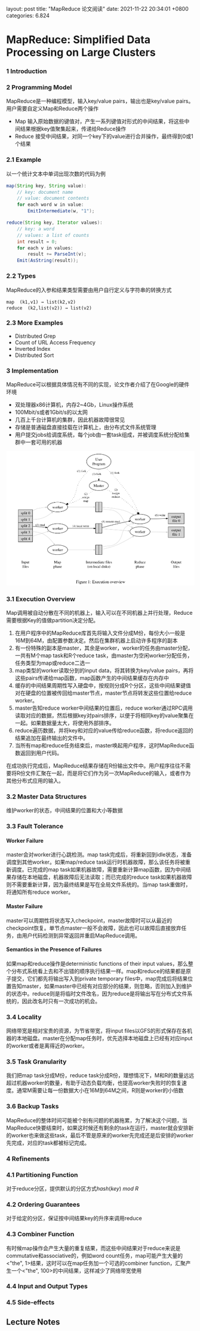 
layout: post
title:  "MapReduce 论文阅读"
date:   2021-11-22 20:34:01 +0800
categories: 6.824




# MapReduce: Simplified Data Processing on Large Clusters

### 1 Introduction



### 2 Programming Model

MapReduce是一种编程模型，输入key/value pairs，输出也是key/value pairs。 用户需要自定义Map和Reduce两个操作

* Map 输入原始数据的键值对，产生一系列键值对形式的中间结果，将这些中间结果根据key值聚集起来，传递给Reduce操作
* Reduce 接受中间结果，对同一个key下的value进行合并操作，最终得到0或1个结果

### 2.1 Example

以一个统计文本中单词出现次数的代码为例

```java
map(String key, String value):
	// key: document name
	// value: document contents
	for each word w in value:
		EmitIntermediate(w, "1");
```

```java
reduce(String key, Iterator values):
    // key: a word
    // values: a list of counts
    int result = 0;
    for each v in values:
        result += ParseInt(v);
    Emit(AsString(result));
```

### 2.2 Types

MapReduce的入参和结果类型需要由用户自行定义与字符串的转换方式

```
map  (k1,v1) → list(k2,v2)
reduce  (k2,list(v2)) → list(v2)
```

### 2.3 More Examples

* Distributed Grep
* Count of URL Access Frequency
* Inverted Index
* Distributed Sort



### 3 Implementation

MapReduce可以根据具体情况有不同的实现，论文作者介绍了在Google的硬件环境

* 双处理器x86计算机，内存2~4Gb，Linux操作系统
* 100Mbit/s或者1Gbit/s的以太网
* 几百上千台计算机的集群，因此机器故障很常见
* 存储是普通磁盘直接挂载在计算机上，由分布式文件系统管理
* 用户提交jobs给调度系统，每个job由一套task组成，并被调度系统分配给集群中一套可用的机器





![image-20211122211703002](./2021-11-22-MapReduce.assets/image-20211122211703002.png)

### 3.1 Execution Overview

Map调用被自动分散在不同的机器上，输入可以在不同机器上并行处理，Reduce需要根据Key的值做partition决定分配。

1. 在用户程序中的MapReduce库首先将输入文件分成M份，每份大小一般是16M到64M，由配置参数决定。然后在集群机器上启动许多程序的副本
2. 有一份特殊的副本是master，其余是worker，worker的任务由master分配，一共有M个map task和R个reduce task，由master为空闲worker分配任务，任务类型为map或reduce二选一
3. map类型的worker读取分到的input data，将其转换为key/value pairs，再将这些pairs传递给map函数，map函数产生的中间结果缓存在内存中
4. 缓存的中间结果周期性写入硬盘中，按规则分成R个分区，这些中间结果键值对在硬盘的位置被传回给master节点，master节点将转发这些位置给reduce worker。
5. master告知reduce worker中间结果的位置后，reduce worker通过RPC调用读取对应的数据，然后根据key对pairs排序，以便于将相同key的value聚集在一起。如果数据量太大，将使用外部排序。
6. reduce遍历数据，并将key和对应的value传给reduce函数，将reduce返回的结果追加在最终输出的文件中。
7. 当所有map和reduce任务结束后，master唤起用户程序，这时MapReduce函数返回到用户代码。

在成功执行完成后，MapReduce结果存储在R份输出文件中。用户程序往往不需要将R份文件汇聚在一起，而是将它们作为另一次MapReduce的输入，或者作为其他分布式应用的输入。

### 3.2 Master Data Structures

维护worker的状态，中间结果的位置和大小等数据

### 3.3 Fault Tolerance

#### Worker Failure

master会对worker进行心跳检测。map task完成后，将重新回到idle状态，准备调度到其他worker。如果map/reduce task运行时机器故障，那么该任务将被重新调度。已完成的map task如果机器故障，需要重新计算map函数，因为中间结果存储在本地磁盘，机器故障后无法读取；而已完成的reduce task如果机器故障则不需要重新计算，因为最终结果是写在全局文件系统的。当map task重做时，将通知所有reduce worker。

#### Master Failure

master可以周期性将状态写入checkpoint，master故障时可以从最近的checkpoint恢复。单节点master一般不会故障，因此也可以故障后直接放弃任务，由用户代码检测到异常返回并重启MapReduce调用。

#### Semantics in the Presence of Failures

如果map和reduce操作是deterministic functions of their input values，那么整个分布式系统看上去和不出错的顺序执行结果一样。map和reduce的结果都是原子提交，它们都先将输出写入到private temporary files中，map完成后将结果位置告知master，如果master中已经有对应部分的结果，则忽略，否则加入到维护的状态中。reduce则是将临时文件改名，因为reduce是将输出写在分布式文件系统的，因此改名时只有一次成功的机会。

### 3.4 Locality

网络带宽是相对宝贵的资源，为节省带宽，将input files以GFS的形式保存在各机器的本地磁盘。master在分配map任务时，优先选择本地磁盘上已经有对应input的worker或者是离得近的worker。

### 3.5 Task Granularity

我们把map task分成M份，reduce task分成R份，理想情况下，M和R的数量远远超过机器worker的数量，有助于动态负载均衡，也提高worker失败时的恢复速度。通常M需要让每一份数据大小在16M到64M之间，R则是worker的小倍数

### 3.6 Backup Tasks

MapReduce的整体时间可能被个别有问题的机器拖累，为了解决这个问题，当MapReduce快要结束时，如果这时候还有剩余的task在运行，master就会安排新的worker也来做这些task，最后不管是原来的worker先完成还是后安排的worker先完成，对应的task都被标记完成。



### 4 Refinements

### 4.1 Partitioning Function

对于reduce分区，提供默认的分区方式$hash(key)\ mod\ R$ 

### 4.2 Ordering Guarantees

对于给定的分区，保证按中间结果key的升序来调用reduce

### 4.3 Combiner Function

有时候map操作会产生大量的重复结果，而这些中间结果对于reduce来说是commutative和associative的，例如word count任务，map可能产生大量的<"the", 1>结果，这时可以在map任务加一个可选的combiner function，汇聚产生一个<"the", 100>的中间结果，这样减少了网络带宽使用

### 4.4 Input and Output Types

### 4.5 Side-effects



## Lecture Notes

